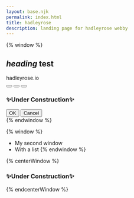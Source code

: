 ```yaml
---
layout: base.njk
permalink: index.html
title: hadleyrose
description: landing page for hadleyrose webby
---
```



{% window %}
## *heading* **test**
<div class="title-bar inactive">
    <div class="title-bar-text">hadleyrose.io</div>
    <div class="title-bar-controls">
        <button aria-label="Minimize"></button>
        <button aria-label="Maximize"></button>
        <button aria-label="Close"></button>
    </div>
</div>
<div class="window-body">
    <h3>✨Under Construction✨</h3>
    <section class="field-row" style="justify-content: flex-end">
        <button>OK</button>
        <button>Cancel</button>
    </section>
</div>
{% endwindow %}

{% window %}
* My second window
* With a list
{% endwindow %}

{% centerWindow %}
### ✨Under Construction✨
{% endcenterWindow %}